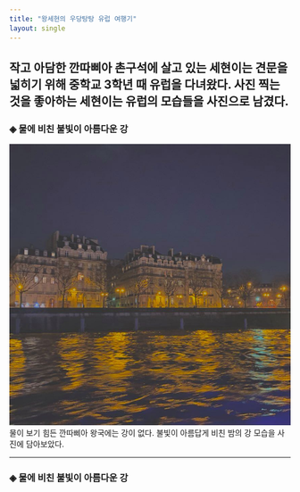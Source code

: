 ```yaml
---
title: "왕세현의 우당탕탕 유럽 여행기"
layout: single
---
```


작고 아담한 깐따삐아 촌구석에 살고 있는 세현이는 견문을 넓히기 위해 중학교 3학년 때 유럽을 다녀왔다. 사진 찍는 것을 좋아하는 세현이는 유럽의 모습들을 사진으로 남겼다.
---
### ◈ 물에 비친 불빛이 아름다운 강
![밤강](/assets/images/밤강.jpg)
물이 보기 힘든 깐따삐아 왕국에는 강이 없다. 불빛이 아름답게 비친 밤의 강 모습을 사진에 담아보았다.

---
### ◈ 물에 비친 불빛이 아름다운 강
